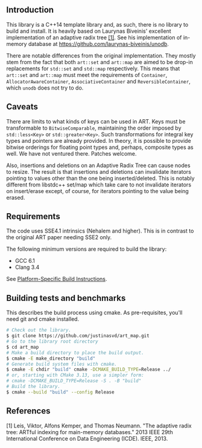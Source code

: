 ## Introduction

This library is a C++14 template library and, as such, there is no
library to build and install. It is heavily based on Laurynas Biveinis'
excellent implementation of an adaptive radix tree [[1]](#1). See his
implementation of in-memory database at https://github.com/laurynas-biveinis/unodb.

There are notable differences from the original implementation. They mostly
stem from the fact that both `art::set` and `art::map` are aimed to be
drop-in replacements for `std::set` and `std::map` respectively. This means
that `art::set` and `art::map` must meet the requirements of `Container`,
`AllocatorAwareContainer`, `AssociativeContainer` and `ReversibleContainer`,
which `unodb` does not try to do.

## Caveats

There are limits to what kinds of keys can be used in ART. Keys must be
transformable to `BitwiseComparable`, maintaining the order imposed by
`std::less<Key>` or `std::greater<Key>`. Such transformations for integral
key types and pointers are already provided. In theory, it is possible to 
provide bitwise orderings for floating point types and, perhaps, composite 
types as well. We have not ventured there. Patches welcome.

Also, insertions and deletions on an Adaptive Radix Tree can cause nodes to resize.
The result is that insertions and deletions can invalidate iterators
pointing to values other than the one being inserted/deleted. This is
notably different from libstdc++ set/map which take care to not invalidate
iterators on insert/erase except, of course, for iterators pointing to the
value being erased.

## Requirements

The code uses SSE4.1 intrinsics (Nehalem and higher). This is in contrast to
the original ART paper needing SSE2 only.

The following minimum versions are required to build the library:

* GCC 6.1
* Clang 3.4

See [Platform-Specific Build Instructions](#platform-specific-build-instructions).

## Building tests and benchmarks

This describes the build process using cmake. As pre-requisites, you'll
need git and cmake installed.

```bash
# Check out the library.
$ git clone https://github.com/justinasvd/art_map.git
# Go to the library root directory
$ cd art_map
# Make a build directory to place the build output.
$ cmake -E make_directory "build"
# Generate build system files with cmake.
$ cmake -E chdir "build" cmake -DCMAKE_BUILD_TYPE=Release ../
# or, starting with CMake 3.13, use a simpler form:
# cmake -DCMAKE_BUILD_TYPE=Release -S . -B "build"
# Build the library.
$ cmake --build "build" --config Release
```

## References
<a id="1">[1]</a>
Leis, Viktor, Alfons Kemper, and Thomas Neumann. "The adaptive radix tree: ARTful indexing for main-memory databases." 2013 IEEE 29th International Conference on Data Engineering (ICDE). IEEE, 2013.
